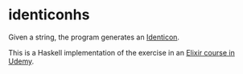 # identiconhs

Given a string, the program generates an [Identicon](https://en.wikipedia.org/wiki/Identicon).

This is a Haskell implementation of the exercise in an [Elixir course in Udemy](https://www.udemy.com/the-complete-elixir-and-phoenix-bootcamp-and-tutorial/).
